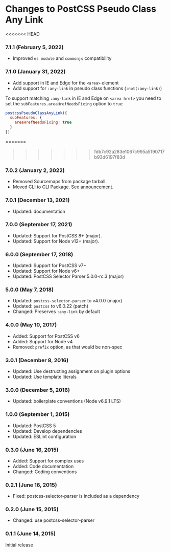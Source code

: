 # Changes to PostCSS Pseudo Class Any Link

<<<<<<< HEAD
### 7.1.1 (February 5, 2022)

- Improved `es module` and `commonjs` compatibility

### 7.1.0 (January 31, 2022)

- Add support in IE and Edge for the `<area>` element
- Add support for `:any-link` in pseudo class functions (`:not(:any-link)`)

To support matching `:any-link` in IE and Edge on `<area href>` you need to set the `subFeatures.areaHrefNeedsFixing` option to `true`:

```js
postcssPseudoClassAnyLink({
  subFeatures: {
    areaHrefNeedsFixing: true
  }
})
```

=======
>>>>>>> fdb7c92a283e1067c995a5190717b93d6197f83d
### 7.0.2 (January 2, 2022)

- Removed Sourcemaps from package tarball.
- Moved CLI to CLI Package. See [announcement](https://github.com/csstools/postcss-plugins/discussions/121).

### 7.0.1 (December 13, 2021)

- Updated: documentation

### 7.0.0 (September 17, 2021)

- Updated: Support for PostCSS 8+ (major).
- Updated: Support for Node v12+ (major).

### 6.0.0 (September 17, 2018)

- Updated: Support for PostCSS v7+
- Updated: Support for Node v6+
- Updated: PostCSS Selector Parser 5.0.0-rc.3 (major)

### 5.0.0 (May 7, 2018)

- Updated: `postcss-selector-parser` to v4.0.0 (major)
- Updated: `postcss` to v6.0.22 (patch)
- Changed: Preserves `:any-link` by default

### 4.0.0 (May 10, 2017)

- Added: Support for PostCSS v6
- Added: Support for Node v4
- Removed: `prefix` option, as that would be non-spec

### 3.0.1 (December 8, 2016)

- Updated: Use destructing assignment on plugin options
- Updated: Use template literals

### 3.0.0 (December 5, 2016)

- Updated: boilerplate conventions (Node v6.9.1 LTS)

### 1.0.0 (September 1, 2015)

- Updated: PostCSS 5
- Updated: Develop dependencies
- Updated: ESLint configuration

### 0.3.0 (June 16, 2015)

- Added: Support for complex uses
- Added: Code documentation
- Changed: Coding conventions

### 0.2.1 (June 16, 2015)

- Fixed: postcss-selector-parser is included as a dependency

### 0.2.0 (June 15, 2015)

- Changed: use postcss-selector-parser

### 0.1.1 (June 14, 2015)

Initial release
